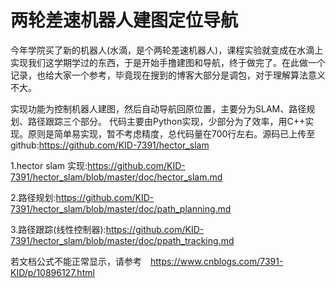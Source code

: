 # 两轮差速机器人建图定位导航

今年学院买了新的机器人(水滴，是个两轮差速机器人)，课程实验就变成在水滴上实现我们这学期学过的东西，于是开始手撸建图和导航，终于做完了。在此做一个记录，也给大家一个参考，毕竟现在搜到的博客大部分是调包，对于理解算法意义不大。

实现功能为控制机器人建图，然后自动导航回原位置，主要分为SLAM、路径规划、路径跟踪三个部分。
代码主要由Python实现，少部分为了效率，用C++实现。原则是简单易实现，暂不考虑精度，总代码量在700行左右。源码已上传至github:https://github.com/KID-7391/hector_slam

1.hector slam 实现:https://github.com/KID-7391/hector_slam/blob/master/doc/hector_slam.md

2.路径规划:https://github.com/KID-7391/hector_slam/blob/master/doc/path_planning.md

3.路径跟踪(线性控制器):https://github.com/KID-7391/hector_slam/blob/master/doc/ppath_tracking.md

若文档公式不能正常显示，请参考　https://www.cnblogs.com/7391-KID/p/10896127.html
